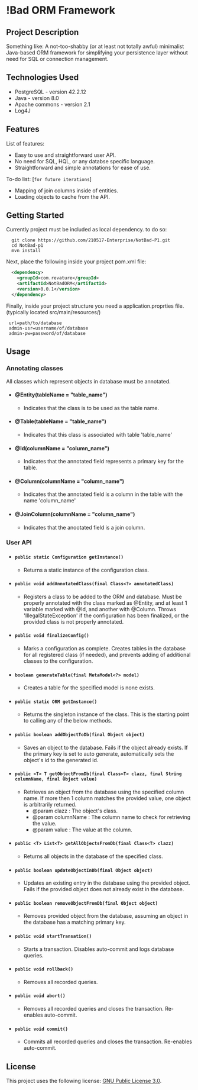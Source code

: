 # !Bad ORM Framework

## Project Description
Something like: A not-too-shabby (or at least not totally awful) minimalist Java-based ORM framework for simplifying your persistence layer without need for SQL or connection management.

## Technologies Used

* PostgreSQL - version 42.2.12
* Java - version 8.0
* Apache commons - version 2.1
* Log4J

## Features

List of features: 
* Easy to use and straightforward user API.  
* No need for SQL, HQL, or any databse specific language.  
* Straightforward and simple annotations for ease of use. 

To-do list: [`for future iterations`]
* Mapping of join columns inside of entities.    
* Loading objects to cache from the API.

## Getting Started  
Currently project must be included as local dependency. to do so:
```shell
  git clone https://github.com/210517-Enterprise/NotBad-P1.git
  cd NotBad-p1
  mvn install
```
Next, place the following inside your project pom.xml file:
```XML
  <dependency>
    <groupId>com.revature</groupId>
    <artifactId>NotBadORM</artifactId>
    <version>0.0.1</version>
  </dependency>

```

Finally, inside your project structure you need a application.proprties file. 
 (typically located src/main/resources/)
 ``` 
  url=path/to/database
  admin-usr=username/of/database
  admin-pw=password/of/database  
  ```
  
## Usage  
  ### Annotating classes  
  All classes which represent objects in database must be annotated.
   - #### @Entity(tableName = "table_name")
      - Indicates that the class is to be used as the table name.
   - #### @Table(tableName = "table_name")  
      - Indicates that this class is associated with table 'table_name'  
   - #### @Id(columnName = "column_name")
      - Indicates that the annotated field represents a primary key for the table.
   - #### @Column(columnName = "column_name")  
      - Indicates that the annotated field is a column in the table with the name 'column_name'  
   - #### @JoinColumn(columnName = "column_name")
      - Indicates that the anootated field is a join column.

  ### User API  
  - #### `public static Configuration getInstance()`
     - Returns a static instance of the configuration class.
  - #### `public void addAnnotatedClass(final Class<?> annotatedClass)`  
     - Registers a class to be added to the ORM and database. Must be properly annotated with the class marked as @Entity, and at least 1 variable marked with @Id, and another with @Column.  Throws 'IllegalStateException' if the configuration has been finalized, or the provided class is not properly annotated.
  - #### `public void finalizeConfig()`
     - Marks a configuration as complete. Creates tables in the database for all registered class (if needed), and prevents adding of additional classes to the configuration.
  - #### `boolean generateTable(final MetaModel<?> model)`
     - Creates a table for the specified model is none exists.
  - #### `public static ORM getInstance()`
     - Returns the singleton instance of the class. This is the starting point to calling any of the below methods.  
  - #### `public boolean addObjectToDb(final Object object)`
     - Saves an object to the database. Fails if the object already exists. If the primary key is set to auto generate, automatically sets the object's id to the generated id.
  - #### `public <T> T getObjectFromDb(final Class<T> clazz, final String columnName, final Object value)`
     - Retrieves an object from the database using the specified column name. If more then 1 column matches the provided value, one object is arbitrarily returned. 
        - @param clazz : The object's class.
        - @param columnName : The column name to check for retrieving the value.
        - @param value : The value at the column.
  - #### `public <T> List<T> getAllObjectsFromDb(final Class<T> clazz)`  
     - Returns all objects in the database of the specified class.  
  - #### `public boolean updateObjectInDb(final Object object)`  
     - Updates an existing entry in the database using the provided object. Fails if the provided object does not already exist in the database.
  - #### `public boolean removeObjectFromDb(final Object object)`
     - Removes provided object from the database, assuming an object in the database has a matching primary key.
  - #### `public void startTransation()`  
     - Starts a transaction. Disables auto-commit and logs database queries.
  - #### `public void rollback()`  
     - Removes all recorded queries.
  - #### `public void abort()`  
     - Removes all recorded queries and closes the transaction. Re-enables auto-commit.  
  - #### `public void commit()`  
     - Commits all recorded queries and closes the transaction. Re-enables auto-commit. 



## License

This project uses the following license: [GNU Public License 3.0](https://www.gnu.org/licenses/gpl-3.0.en.html).
